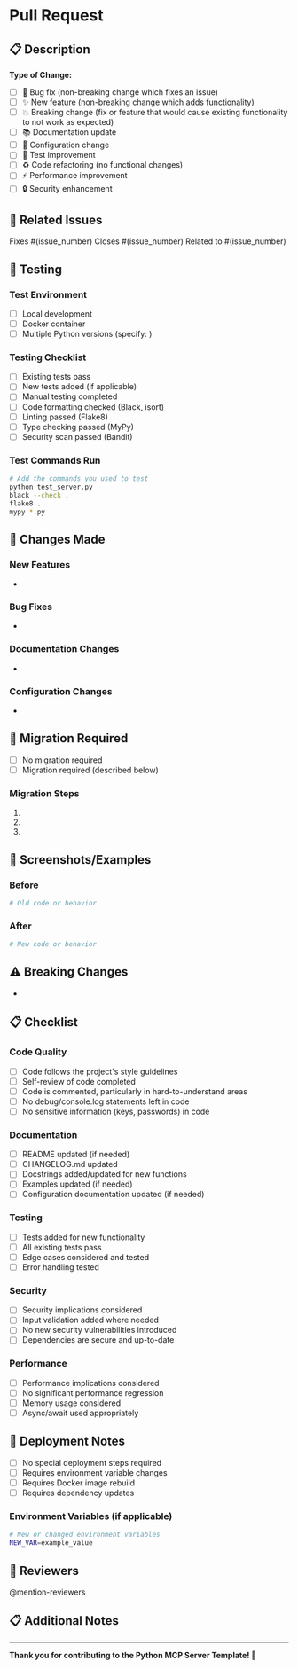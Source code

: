 # Pull Request

## 📋 Description
<!-- Provide a clear and concise description of what this PR does -->

**Type of Change:**
- [ ] 🐛 Bug fix (non-breaking change which fixes an issue)
- [ ] ✨ New feature (non-breaking change which adds functionality)
- [ ] 💥 Breaking change (fix or feature that would cause existing functionality to not work as expected)
- [ ] 📚 Documentation update
- [ ] 🔧 Configuration change
- [ ] 🧪 Test improvement
- [ ] ♻️ Code refactoring (no functional changes)
- [ ] ⚡ Performance improvement
- [ ] 🔒 Security enhancement

## 🔗 Related Issues
<!-- Link to related issues -->
Fixes #(issue_number)
Closes #(issue_number)
Related to #(issue_number)

## 🧪 Testing
<!-- Describe how you tested your changes -->

### Test Environment
- [ ] Local development
- [ ] Docker container
- [ ] Multiple Python versions (specify: )

### Testing Checklist
- [ ] Existing tests pass
- [ ] New tests added (if applicable)
- [ ] Manual testing completed
- [ ] Code formatting checked (Black, isort)
- [ ] Linting passed (Flake8)
- [ ] Type checking passed (MyPy)
- [ ] Security scan passed (Bandit)

### Test Commands Run
```bash
# Add the commands you used to test
python test_server.py
black --check .
flake8 .
mypy *.py
```

## 📝 Changes Made
<!-- List the specific changes made -->

### New Features
- 

### Bug Fixes
- 

### Documentation Changes
- 

### Configuration Changes
- 

## 🔄 Migration Required
<!-- If this is a breaking change, describe migration steps -->
- [ ] No migration required
- [ ] Migration required (described below)

### Migration Steps
<!-- If migration is required, provide steps -->
1. 
2. 
3. 

## 📸 Screenshots/Examples
<!-- If applicable, add screenshots or code examples -->

### Before
```python
# Old code or behavior
```

### After
```python
# New code or behavior
```

## ⚠️ Breaking Changes
<!-- Describe any breaking changes and their impact -->
- 

## 📋 Checklist
<!-- Check all applicable items -->

### Code Quality
- [ ] Code follows the project's style guidelines
- [ ] Self-review of code completed
- [ ] Code is commented, particularly in hard-to-understand areas
- [ ] No debug/console.log statements left in code
- [ ] No sensitive information (keys, passwords) in code

### Documentation
- [ ] README updated (if needed)
- [ ] CHANGELOG.md updated
- [ ] Docstrings added/updated for new functions
- [ ] Examples updated (if needed)
- [ ] Configuration documentation updated (if needed)

### Testing
- [ ] Tests added for new functionality
- [ ] All existing tests pass
- [ ] Edge cases considered and tested
- [ ] Error handling tested

### Security
- [ ] Security implications considered
- [ ] Input validation added where needed
- [ ] No new security vulnerabilities introduced
- [ ] Dependencies are secure and up-to-date

### Performance
- [ ] Performance implications considered
- [ ] No significant performance regression
- [ ] Memory usage considered
- [ ] Async/await used appropriately

## 🚀 Deployment Notes
<!-- Any special deployment considerations -->
- [ ] No special deployment steps required
- [ ] Requires environment variable changes
- [ ] Requires Docker image rebuild
- [ ] Requires dependency updates

### Environment Variables (if applicable)
```bash
# New or changed environment variables
NEW_VAR=example_value
```

## 👥 Reviewers
<!-- Tag specific people for review if needed -->
@mention-reviewers

## 📋 Additional Notes
<!-- Any additional information for reviewers -->

---

**Thank you for contributing to the Python MCP Server Template! 🎉**

<!-- 
Please make sure you have:
1. Read the CONTRIBUTING.md file
2. Followed the code style guidelines
3. Added appropriate tests
4. Updated documentation as needed
5. Filled out this template completely
-->
